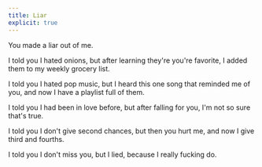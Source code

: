 ```yaml
---
title: Liar
explicit: true
---
```


You made a liar out of me.

I told you I hated onions,
but after learning they're you're favorite,
I added them to my weekly grocery list.

I told you I hated pop music,
but I heard this one song that reminded me of you,
and now I have a playlist full of them.

I told you I had been in love before,
but after falling for you,
I'm not so sure that's true.

I told you I don't give second chances,
but then you hurt me,
and now I give third and fourths.

I told you I don't miss you,
but I lied,
because I really fucking do.
